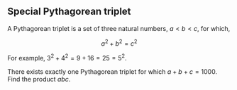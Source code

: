 ## Special Pythagorean triplet

A Pythagorean triplet is a set of three natural numbers, $a \lt b \lt c$, for which,

$$
a^2+b^2=c^2
$$

For example, $3^2 + 4^2 = 9 + 16 = 25 = 5^2$.

There exists exactly one Pythagorean triplet for which $a + b + c = 1000$.
Find the product $abc$.
